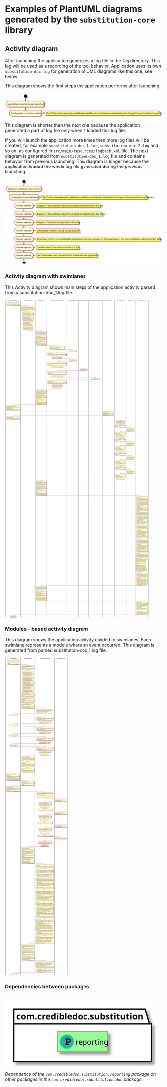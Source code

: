 # Examples of PlantUML diagrams generated by the `substitution-core` library

## Activity diagram
After launching the application generates a log file in the `log` directory.
This log will be used as a recording of the tool behavior. Application uses its
own `substitution-doc.log` for generation of UML diagrams like this one, see below.

This diagram shows the first steps the application performs after launching.

![Diagram of the application launching created from substitution-doc.log.](img/diagrams.md_1.svg?sanitize=true)

This diagram is shorter then the next one because the application generated a part
of log file only when it loaded this log file.

If you will launch the application more times then more log files will be created,
for example `substitution-doc_1.log`, `substitution-doc_2.log` and so on, as
configured in `src/main/resources/logback.xml` file. The next diagram is
generated from `substitution-doc_1.log` file and contains behavior from previous
launching. This diagram is longer because the application loaded the whole
log file generated during the previous launching.

![Diagram of the application launching created from substitution-doc_1.log.](img/diagrams.md_2.svg?sanitize=true)

### Activity diagram with swimlanes
This Activity diagram shows main steps of the application activity parsed from a
substitution-doc_1.log file. 

![Diagram of the previous application launching.](img/diagrams.md_3.svg?sanitize=true)

### Modules - based activity diagram
This diagram shows the application activity divided to swimlanes. Each swimlane
represents a module where an event occurred.
This diagram is generated from parsed substitution-doc_1.log file.

![Credibledoc modules - based activity diagram.](img/diagrams.md_4.svg?sanitize=true)

### Dependencies between packages

![Dependency of the `com.credibledoc.substitution.reporting` package on other packages in the `com.credibledoc.substitution.doc` package.](img/diagrams.md_5.svg?sanitize=true)

_Dependency of the `com.credibledoc.substitution.reporting` package on other packages in the `com.credibledoc.substitution.doc` package._

